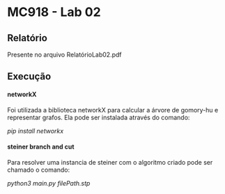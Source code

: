 # MC918 - Lab 02

## Relatório
Presente no arquivo RelatórioLab02.pdf

## Execução
#### networkX
Foi utilizada a biblioteca networkX para calcular a árvore de gomory-hu e representar grafos.
Ela pode ser instalada através do comando:  

<i>pip install networkx</i>

#### steiner branch and cut
Para resolver uma instancia de steiner com o algoritmo criado pode ser chamado o comando:

<i>python3 main.py filePath.stp</i>

